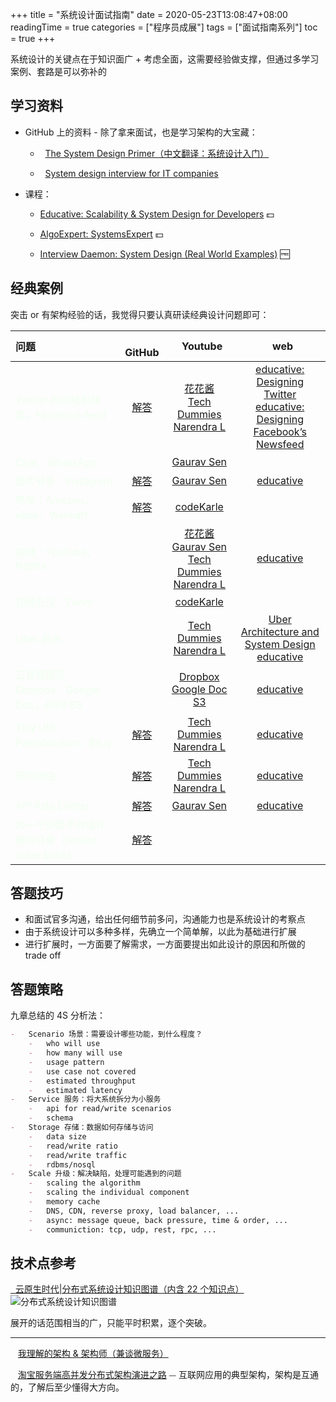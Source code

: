 +++
title = "系统设计面试指南"
date = 2020-05-23T13:08:47+08:00
readingTime = true
categories = ["程序员成展"]
tags = ["面试指南系列"]
toc = true
+++

系统设计的关键点在于知识面广 + 考虑全面，这需要经验做支撑，但通过多学习案例、套路是可以弥补的

<!--more-->

## 学习资料

-   GitHub 上的资料 - 除了拿来面试，也是学习架构的大宝藏：

    -   <i class="fab fa-github" aria-hidden="true"></i>&nbsp; [The System Design Primer（中文翻译：系统设计入门）](https://github.com/donnemartin/system-design-primer/blob/master/README-zh-Hans.md)

    -   <i class="fab fa-github" aria-hidden="true"></i>&nbsp; [System design interview for IT companies](https://github.com/checkcheckzz/system-design-interview)

-   课程：

    -   [Educative: Scalability & System Design for Developers](https://www.educative.io/path/scalability-system-design) 💵

    -   [AlgoExpert: SystemsExpert](https://www.algoexpert.io/systems/product) 💵

    -   [Interview Daemon: System Design (Real World Examples)](https://interviewdaemon.com/courses/design-real-world-examples/) 🆓

## 经典案例

突击 or 有架构经验的话，我觉得只要认真研读经典设计问题即可：

| 问题                                                                           |                                  <i class="fab fa-github" aria-hidden="true"></i>&nbsp; GitHub                                   |                                                                                                                              <i class="fab fa-youtube"></i>&nbsp; Youtube                                                                                                                              |                                                                                                    <i class="fas fa-external-link-alt"></i>&nbsp;  web                                                                                                     |
| :----------------------------------------------------------------------------- | :------------------------------------------------------------------------------------------------------------------------------: | :---------------------------------------------------------------------------------------------------------------------------------------------------------------------------------------------------------------------------------------------------------------------------------------------------: | :-------------------------------------------------------------------------------------------------------------------------------------------------------------------------------------------------------------------------------------------------: |
| <font color="honeydew">Twitter 时间线和搜索，Facebook feed</font>              |        [解答](https://github.com/donnemartin/system-design-primer/blob/master/solutions/system_design/twitter/README.md)         |                                                        [花花酱](https://www.youtube.com/watch?v=PMCdWr6ejpw&list=PLLuMmzMTgVK4RuSJjXUxjeUt3-vSyA1Or&index=2&t=86s)<br/>[Tech Dummies Narendra L](https://www.youtube.com/watch?v=wYk0xPP_P_8)                                                         | [educative: Designing Twitter](https://www.educative.io/courses/grokking-the-system-design-interview/m2G48X18NDO)<br/>[educative: Designing Facebook’s Newsfeed](https://www.educative.io/courses/grokking-the-system-design-interview/gxpWJ3ZKYwl) |
| <font color="honeydew">Chat：WhatsApp</font>                                   |                                                                                                                                  |                                                                                                                       [Gaurav Sen](https://www.youtube.com/watch?v=vvhC64hQZMk)                                                                                                                       |                                                                                                                                                                                                                                                     |
| <font color="honeydew">图片分享：Instagram</font>                              |                    [解答](https://www.educative.io/courses/grokking-the-system-design-interview/m2yDVZnQ8lG)                     |                                                                                                                       [Gaurav Sen](https://www.youtube.com/watch?v=QmX2NPkJTKg)                                                                                                                       |                                                                           [educative](https://www.educative.io/courses/grokking-the-system-design-interview/m2yDVZnQ8lG)                                                                            |
| <font color="honeydew">电商：Amazon，eBay，Walmart</font>                      |      [解答](https://github.com/donnemartin/system-design-primer/blob/master/solutions/system_design/scaling_aws/README.md)       |                                                                                                                       [codeKarle](https://www.youtube.com/watch?v=EpASu_1dUdE)                                                                                                                        |                                                                                                                                                                                                                                                     |
| <font color="honeydew">视频：YouTube，Netflix</font>                           |                                                                                                                                  | [花花酱](https://www.youtube.com/watch?v=mp-OSK6jm1c&list=PLLuMmzMTgVK4RuSJjXUxjeUt3-vSyA1Or&index=3&t=27s)<br/> [Gaurav Sen](https://www.youtube.com/watch?v=vvhC64hQZMk)<br/>[Tech Dummies Narendra L](https://www.youtube.com/watch?v=psQzyFfsUGU&list=PLkQkbY7JNJuBoTemzQfjym0sqbOHt5fnV&index=5) |                                                                           [educative](https://www.educative.io/courses/grokking-the-system-design-interview/xV26VjZ7yMl)                                                                            |
| <font color="honeydew">视频会议：Zoom</font>                                   |                                                                                                                                  |                                                                                                                       [codeKarle](https://www.youtube.com/watch?v=G32ThJakeHk)                                                                                                                        |                                                                                                                                                                                                                                                     |
| <font color="honeydew">Uber 后台</font>                                        |                                                                                                                                  |                                                                                                                [Tech Dummies Narendra L](https://www.youtube.com/watch?v=umWABit-wbk)                                                                                                                 |            [Uber Architecture and System Design](https://medium.com/nerd-for-tech/uber-architecture-and-system-design-e8ac26690dfc)<br/> [educative](https://www.educative.io/courses/grokking-the-system-design-interview/YQVkjp548NM)             |
| <font color="honeydew">云存储服务：Dropbox，Google Doc，AWS S3</font>          |                                                                                                                                  |                                                              [Dropbox](https://www.youtube.com/watch?v=U0xTu6E2CT8)<br/>[Google Doc](https://www.youtube.com/watch?v=2auwirNBvGg)<br/>[S3](https://www.youtube.com/watch?v=UmWtcgC96X8)                                                               |                                                                           [educative](https://www.educative.io/courses/grokking-the-system-design-interview/m22Gymjp4mG)                                                                            |
| <font color="honeydew">Tiny URL：Pastebin.com，Bit.ly</font>                   | [解答](https://github.com/donnemartin/system-design-primer/blob/master/solutions/system_design/pastebin/README-zh-Hans.md) <br/> |                                                                                                                [Tech Dummies Narendra L](https://www.youtube.com/watch?v=JQDHz72OA3c)                                                                                                                 |                                                            [educative](https://www.educative.io/courses/grokking-the-system-design-interview/m2ygV4E81AR?affiliate_id=5073518643380224)                                                             |
| <font color="honeydew">网页爬虫</font>                                         |      [解答](https://github.com/donnemartin/system-design-primer/blob/master/solutions/system_design/web_crawler/README.md)       |                                                                                                                [Tech Dummies Narendra L](https://www.youtube.com/watch?v=BKZxZwUgL3Y)                                                                                                                 |                                                                           [educative](https://www.educative.io/courses/grokking-the-system-design-interview/NE5LpPrWrKv)                                                                            |
| <font color="honeydew">API Rate Limiter</font>                                 |      [解答](https://github.com/donnemartin/system-design-primer/blob/master/solutions/system_design/web_crawler/README.md)       |                                                                                                                       [Gaurav Sen](https://www.youtube.com/watch?v=xrizarXJgC8)                                                                                                                       |                                                                           [educative](https://www.educative.io/courses/grokking-the-system-design-interview/3jYKmrVAPGQ)                                                                            |
| <font color="honeydew">为一个交易平台设计限价订单（limited order book）</font> |      [解答](https://javarevisited.blogspot.com/2017/03/2-practical-data-structure-algorithm-interview-questions-java.html)       |                                                                                                                                                                                                                                                                                                       |                                                                                                                                                                                                                                                     |

## 答题技巧

-   和面试官多沟通，给出任何细节前多问，沟通能力也是系统设计的考察点
-   由于系统设计可以多种多样，先确立一个简单解，以此为基础进行扩展
-   进行扩展时，一方面要了解需求，一方面要提出如此设计的原因和所做的 trade off

## 答题策略

九章总结的 4S 分析法：

```md
-   Scenario 场景：需要设计哪些功能，到什么程度？
    -   who will use
    -   how many will use
    -   usage pattern
    -   use case not covered
    -   estimated throughput
    -   estimated latency
-   Service 服务：将大系统拆分为小服务
    -   api for read/write scenarios
    -   schema
-   Storage 存储：数据如何存储与访问
    -   data size
    -   read/write ratio
    -   read/write traffic
    -   rdbms/nosql
-   Scale 升级：解决缺陷，处理可能遇到的问题
    -   scaling the algorithm
    -   scaling the individual component
    -   memory cache
    -   DNS, CDN, reverse proxy, load balancer, ...
    -   async: message queue, back pressure, time & order, ...
    -   communiction: tcp, udp, rest, rpc, ...
```

## 技术点参考

[<i class="fas fa-external-link-alt"></i>&nbsp; 云原生时代|分布式系统设计知识图谱（内含 22 个知识点）](https://yq.aliyun.com/articles/719353)
![分布式系统设计知识图谱](/images/arch/techniques.png)

展开的话范围相当的广，只能平时积累，逐个突破。

---

<i class="fas fa-external-link-alt"></i>&nbsp;&nbsp; [我理解的架构 & 架构师（兼谈微服务）](/posts/sys101)

<i class="fas fa-external-link-alt"></i>&nbsp;&nbsp; [淘宝服务端高并发分布式架构演进之路](/posts/sys-taobao/) ⏤ 互联网应用的典型架构，架构是互通的，了解后至少懂得大方向。
